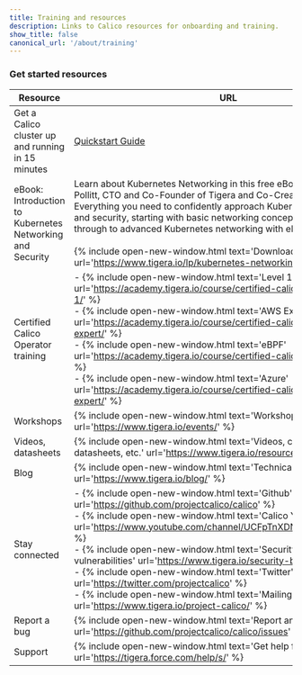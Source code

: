 ```yaml
---
title: Training and resources
description: Links to Calico resources for onboarding and training.
show_title: false
canonical_url: '/about/training'
---
```


### Get started resources

| Resource                                                  | URL                                                          |
| --------------------------------------------------------- | ------------------------------------------------------------ |
| Get a Calico cluster up and running in 15 minutes         | [Quickstart Guide]({{site.baseurl}}/getting-started/kubernetes/quickstart) |
| eBook: Introduction to Kubernetes Networking and Security | Learn about Kubernetes Networking in this free eBook written by Alex Pollitt, CTO and Co-Founder of Tigera and Co-Creator of Project Calico. Everything you need to confidently approach Kubernetes networking and security, starting with basic networking concepts, all the way through to advanced Kubernetes networking with eBPF.<br/><br/>{% include open-new-window.html text='Download ebook' url='https://www.tigera.io/lp/kubernetes-networking-ebook/' %} |
| Certified Calico Operator training                        | - {% include open-new-window.html text='Level 1' url='https://academy.tigera.io/course/certified-calico-operator-level-1/' %}<br/>- {% include open-new-window.html text='AWS Expert' url='https://academy.tigera.io/course/certified-calico-operator-aws-expert/' %}<br/>- {% include open-new-window.html text='eBPF' url='https://academy.tigera.io/course/certified-calico-operator-ebpf/' %}<br/>- {% include open-new-window.html text='Azure' url='https://academy.tigera.io/course/certified-calico-operator-azure-expert/' %} |
| Workshops                                                 | {% include open-new-window.html text='Workshops and events' url='https://www.tigera.io/events/' %} |
| Videos, datasheets                                        | {% include open-new-window.html text='Videos, case studies, datasheets, etc.' url='https://www.tigera.io/resources/' %} |
| Blog                                                      | {% include open-new-window.html text='Technical blog' url='https://www.tigera.io/blog/' %} |
| Stay connected                                            | - {% include open-new-window.html text='Github' url='https://github.com/projectcalico/calico' %}<br/>- {% include open-new-window.html text='Calico YouTube channel' url='https://www.youtube.com/channel/UCFpTnXDNcBoXI4gqCDmegFA' %}<br/>- {% include open-new-window.html text='Security bulletin of vulnerabilities' url='https://www.tigera.io/security-bulletins/' %}<br/>- {% include open-new-window.html text='Twitter' url='https://twitter.com/projectcalico' %}<br/>- {% include open-new-window.html text='Mailing list' url='https://www.tigera.io/project-calico/' %} |
| Report a bug                                              | {% include open-new-window.html text='Report an issue' url='https://github.com/projectcalico/calico/issues' %} |
| Support                                                   | {% include open-new-window.html text='Get help from Support' url='https://tigera.force.com/help/s/' %} |

